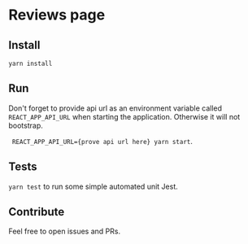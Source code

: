 # Reviews page

## Install

`yarn install`

## Run

Don't forget to provide api url as an environment variable called `REACT_APP_API_URL` when starting the application. Otherwise it will not bootstrap.

` REACT_APP_API_URL={prove api url here} yarn start`.

## Tests

`yarn test` to run some simple automated unit Jest.

## Contribute

Feel free to open issues and PRs.
